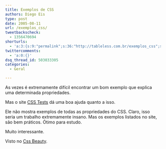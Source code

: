 ```yaml
---
title: Exemplos de CSS
authors: Diego Eis
type: post
date: 2005-08-11
url: /exemplos_css/
tweetbackscheck:
  - 1356470694
shorturls:
  - 'a:3:{s:9:"permalink";s:36:"http://tableless.com.br/exemplos_css";s:7:"tinyurl";s:26:"http://tinyurl.com/3sgbbmz";s:4:"isgd";s:19:"http://is.gd/Qg6W3q";}'
twittercomments:
  - 'a:0:{}'
dsq_thread_id: 503033305
categories:
  - Geral

---
```

As vezes é extremamente difícil encontrar um bom exemplo que explica uma determinada propriedades.
  
Mas o site [CSS Tests][1] dá uma boa ajuda quanto a isso. 

Ele não mostra exemplos de todas as propriedades do CSS. Claro, isso seria um trabalho extremamente insano. Mas os exemplos listados no site, são bem práticos. Ótimo para estudo.
  
Muito interessante. 

Visto no [Css Beauty][2].

 [1]: http://www.brunildo.org/test/
 [2]: http://www.cssbeauty.com/